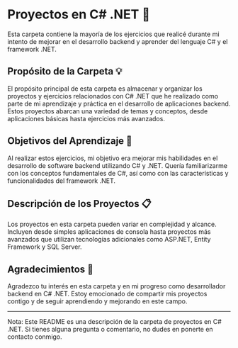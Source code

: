 # Proyectos en C# .NET 🚀

Esta carpeta contiene la mayoría de los ejercicios que realicé durante mi intento de mejorar en el desarrollo backend y aprender del lenguaje C# y el framework .NET. 

## Propósito de la Carpeta 💡

El propósito principal de esta carpeta es almacenar y organizar los proyectos y ejercicios relacionados con C# .NET que he realizado como parte de mi aprendizaje y práctica en el desarrollo de aplicaciones backend. Estos proyectos abarcan una variedad de temas y conceptos, desde aplicaciones básicas hasta ejercicios más avanzados.

## Objetivos del Aprendizaje 🎯

Al realizar estos ejercicios, mi objetivo era mejorar mis habilidades en el desarrollo de software backend utilizando C# y .NET. Quería familiarizarme con los conceptos fundamentales de C#, así como con las características y funcionalidades del framework .NET.

## Descripción de los Proyectos 📋

Los proyectos en esta carpeta pueden variar en complejidad y alcance. Incluyen desde simples aplicaciones de consola hasta proyectos más avanzados que utilizan tecnologías adicionales como ASP.NET, Entity Framework y SQL Server.

## Agradecimientos 🙌

Agradezco tu interés en esta carpeta y en mi progreso como desarrollador backend en C# .NET. Estoy emocionado de compartir mis proyectos contigo y de seguir aprendiendo y mejorando en este campo.

---

Nota: Este README es una descripción de la carpeta de proyectos en C# .NET. Si tienes alguna pregunta o comentario, no dudes en ponerte en contacto conmigo.
